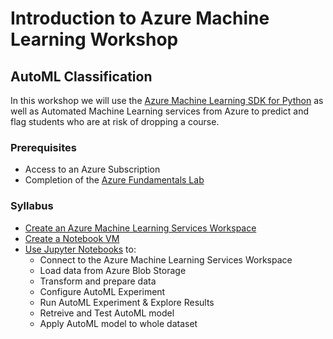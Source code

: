 
# Introduction to Azure Machine Learning Workshop
## AutoML Classification

In this workshop we will use the [Azure Machine Learning SDK for Python](https://docs.microsoft.com/en-us/python/api/overview/azure/ml/intro?view=azure-ml-py) as well as Automated Machine Learning services from Azure to predict and flag students who are at risk of dropping a course. 

### Prerequisites
 - Access to an Azure Subscription
 - Completion of the [Azure Fundamentals Lab](https://aka.ms/edu/Azure101)
 
 
### Syllabus
- [Create an Azure Machine Learning Services Workspace](create-an-azure-machine-learning-workspace.md)
- [Create a Notebook VM](create-a-notebook-vm.md)
- [Use Jupyter Notebooks](./intro-automl.ipynb) to:
    - Connect to the Azure Machine Learning Services Workspace
    - Load data from Azure Blob Storage
    - Transform and prepare data
    - Configure AutoML Experiment
    - Run AutoML Experiment & Explore Results
    - Retreive and Test AutoML model
    - Apply AutoML model to whole dataset